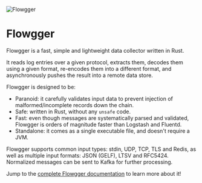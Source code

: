 
![Flowgger](https://raw.github.com/jedisct1/flowgger/master/flowgger.png)

Flowgger
========

Flowgger is a fast, simple and lightweight data collector written in Rust.

It reads log entries over a given protocol, extracts them, decodes them using a
given format, re-encodes them into a different format, and asynchronously pushes
the result into a remote data store.

Flowgger is designed to be:
- Paranoid: it carefully validates input data to prevent injection of
malformed/incomplete records down the chain.
- Safe: written in Rust, without any `unsafe` code.
- Fast: even though messages are systematically parsed and validated, Flowgger
is orders of magnitude faster than Logstash and Fluentd.
- Standalone: it comes as a single executable file, and doesn't require a JVM.

Flowgger supports common input types: stdin, UDP, TCP, TLS and Redis, as well as
multiple input formats: JSON (GELF), LTSV and RFC5424. Normalized messages can
be sent to Kafka for further processing.

Jump to the
[complete Flowgger documentation](https://github.com/jedisct1/flowgger/wiki) to
learn more about it!
